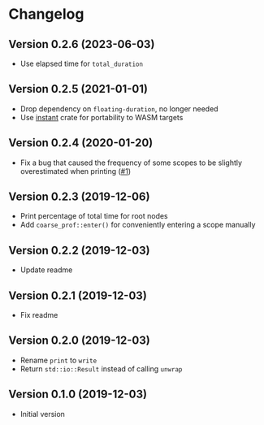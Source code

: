 # Changelog
## Version 0.2.6 (2023-06-03)
- Use elapsed time for `total_duration`

## Version 0.2.5 (2021-01-01)
- Drop dependency on `floating-duration`, no longer needed
- Use [instant](https://github.com/sebcrozet/instant) crate for portability to WASM targets

## Version 0.2.4 (2020-01-20)
- Fix a bug that caused the frequency of some scopes to be slightly overestimated when printing ([#1](https://github.com/leod/coarse-prof/pull/1))

## Version 0.2.3 (2019-12-06)
- Print percentage of total time for root nodes
- Add `coarse_prof::enter()` for conveniently entering a scope manually

## Version 0.2.2 (2019-12-03)
- Update readme 

## Version 0.2.1 (2019-12-03)
- Fix readme 

## Version 0.2.0 (2019-12-03)
- Rename `print` to `write`
- Return `std::io::Result` instead of calling `unwrap`

## Version 0.1.0 (2019-12-03)
- Initial version
